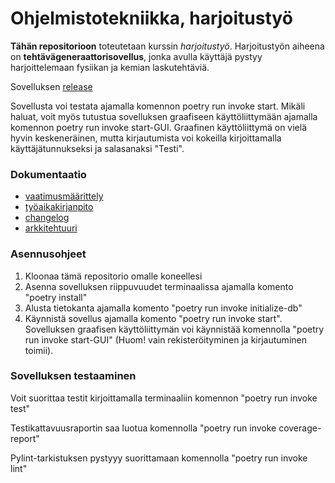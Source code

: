 # Ohjelmistotekniikka, harjoitustyö


**Tähän repositorioon** toteutetaan kurssin *harjoitustyö*. Harjoitustyön aiheena on **tehtävägeneraattorisovellus**, jonka avulla käyttäjä pystyy harjoittelemaan fysiikan ja kemian laskutehtäviä.

Sovelluksen [release](https://github.com/kirsikkahiltunen/ot-harjoitustyo/releases/tag/viikko5)

Sovellusta voi testata ajamalla komennon poetry run invoke start. Mikäli haluat, voit myös tutustua sovelluksen graafiseen käyttöliittymään ajamalla komennon poetry run invoke start-GUI. Graafinen käyttöliittymä on vielä hyvin keskeneräinen, mutta kirjautumista voi kokeilla kirjoittamalla käyttäjätunnukseksi ja salasanaksi "Testi". 


### Dokumentaatio

- [vaatimusmäärittely](https://github.com/kirsikkahiltunen/ot-harjoitustyo/blob/master/dokumentaatio/vaatimusmaarittely.md)
- [työaikakirjanpito](https://github.com/kirsikkahiltunen/ot-harjoitustyo/blob/master/dokumentaatio/tyoaikakirjanpito.md)
- [changelog](https://github.com/kirsikkahiltunen/ot-harjoitustyo/blob/master/dokumentaatio/changelog.md)
- [arkkitehtuuri](https://github.com/kirsikkahiltunen/ot-harjoitustyo/blob/master/dokumentaatio/arkkitehtuuri.md)

### Asennusohjeet

1. Kloonaa tämä repositorio omalle koneellesi
2. Asenna sovelluksen riippuvuudet terminaalissa ajamalla komento "poetry install"
3. Alusta tietokanta ajamalla komento "poetry run invoke initialize-db"
3. Käynnistä sovellus ajamalla komento "poetry run invoke start". Sovelluksen graafisen käyttöliittymän voi käynnistää komennolla "poetry run invoke start-GUI" (Huom! vain rekisteröityminen ja kirjautuminen toimii).

### Sovelluksen testaaminen 

Voit suorittaa testit kirjoittamalla terminaaliin komennon "poetry run invoke test"

Testikattavuusraportin saa luotua komennolla "poetry run invoke coverage-report"

Pylint-tarkistuksen pystyyy suorittamaan komennolla "poetry run invoke lint"